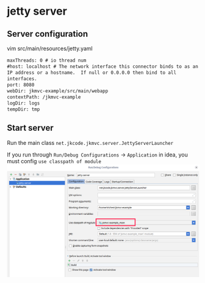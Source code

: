 # jetty server

## Server configuration
vim src/main/resources/jetty.yaml

```
maxThreads: 0 # io thread num
#host: localhost # The network interface this connector binds to as an IP address or a hostname.  If null or 0.0.0.0 then bind to all interfaces.
port: 8080
webDir: jkmvc-example/src/main/webapp
contextPath: /jkmvc-example
logDir: logs
tempDir: tmp
```

## Start server
Run the main class `net.jkcode.jkmvc.server.JettyServerLauncher`

If you run through `Run/Debug Configurations` -> `Application` in idea, you must config `use classpath of module`
![](img/jetty-idea-run.png)